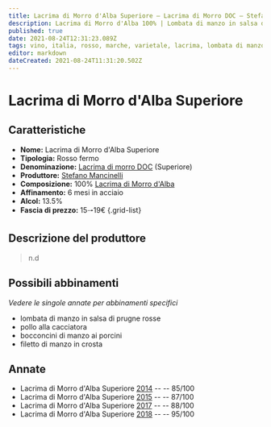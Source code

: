 ```yaml
---
title: Lacrima di Morro d'Alba Superiore – Lacrima di Morro DOC – Stefano Mancinelli – Marche (IT) – 15🠒19€ – 3★-5★
description: Lacrima di Morro d'Alba 100% | Lombata di manzo in salsa di prugne rosse – Pollo alla cacciatora – Bocconcini di manzo ai porcini – Filetto di manzo in crosta
published: true
date: 2021-08-24T12:31:23.089Z
tags: vino, italia, rosso, marche, varietale, lacrima, lombata di manzo in salsa di prugne rosse, pollo alla cacciatora, bocconcini di manzo ai porcini, filetto di manzo in crosta, 15🠒19€, 5 stelle
editor: markdown
dateCreated: 2021-08-24T11:31:20.502Z
---
```


# Lacrima di Morro d'Alba Superiore

## Caratteristiche
- **Nome:** Lacrima di Morro d'Alba Superiore
- **Tipologia:** Rosso fermo
- **Denominazione:** [Lacrima di morro DOC](/denominazioni/Italia/Marche/DOC/Lacrima-di-morro) (Superiore)
- **Produttore:** [Stefano Mancinelli](/produttori/Italia/Marche/Stefano-Mancinelli) 
- **Composizione:** 100% [Lacrima di Morro d'Alba](/vitigni/Italia/bacca-nera/lacrima-di-morro-d-alba)
- **Affinamento:** 6 mesi in acciaio
- **Alcol:** 13.5%
- **Fascia di prezzo:** 15🠒19€
{.grid-list}

## Descrizione del produttore

> n.d

## Possibili abbinamenti
*Vedere le singole annate per abbinamenti specifici*

- lombata di manzo in salsa di prugne rosse
- pollo alla cacciatora
- bocconcini di manzo ai porcini
- filetto di manzo in crosta

## Annate
- Lacrima di Morro d'Alba Superiore [2014](/vini/Italia/Marche/Stefano-Mancinelli/Lacrima-di-Morro-d-Alba-Superiore/2014) -- <span class="star-3"></span> -- 85/100
- Lacrima di Morro d'Alba Superiore [2015](/vini/Italia/Marche/Stefano-Mancinelli/Lacrima-di-Morro-d-Alba-Superiore/2015) -- <span class="star-3"></span> -- 87/100
- Lacrima di Morro d'Alba Superiore [2017](/vini/Italia/Marche/Stefano-Mancinelli/Lacrima-di-Morro-d-Alba-Superiore/2017) -- <span class="star-3"></span> -- 88/100
- Lacrima di Morro d'Alba Superiore [2018](/vini/Italia/Marche/Stefano-Mancinelli/Lacrima-di-Morro-d-Alba-Superiore/2018) -- <span class="star-5"></span> -- 95/100



